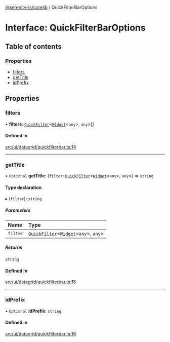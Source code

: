 [@serenity-is/corelib](../README.md) / QuickFilterBarOptions

# Interface: QuickFilterBarOptions

## Table of contents

### Properties

- [filters](QuickFilterBarOptions.md#filters)
- [getTitle](QuickFilterBarOptions.md#gettitle)
- [idPrefix](QuickFilterBarOptions.md#idprefix)

## Properties

### filters

• **filters**: [`QuickFilter`](QuickFilter.md)\<[`Widget`](../classes/Widget.md)\<`any`\>, `any`\>[]

#### Defined in

[src/ui/datagrid/quickfilterbar.ts:14](https://github.com/serenity-is/serenity/blob/master/packages/corelib/src/ui/datagrid/quickfilterbar.ts#L14)

___

### getTitle

• `Optional` **getTitle**: (`filter`: [`QuickFilter`](QuickFilter.md)\<[`Widget`](../classes/Widget.md)\<`any`\>, `any`\>) => `string`

#### Type declaration

▸ (`filter`): `string`

##### Parameters

| Name | Type |
| :------ | :------ |
| `filter` | [`QuickFilter`](QuickFilter.md)\<[`Widget`](../classes/Widget.md)\<`any`\>, `any`\> |

##### Returns

`string`

#### Defined in

[src/ui/datagrid/quickfilterbar.ts:15](https://github.com/serenity-is/serenity/blob/master/packages/corelib/src/ui/datagrid/quickfilterbar.ts#L15)

___

### idPrefix

• `Optional` **idPrefix**: `string`

#### Defined in

[src/ui/datagrid/quickfilterbar.ts:16](https://github.com/serenity-is/serenity/blob/master/packages/corelib/src/ui/datagrid/quickfilterbar.ts#L16)
